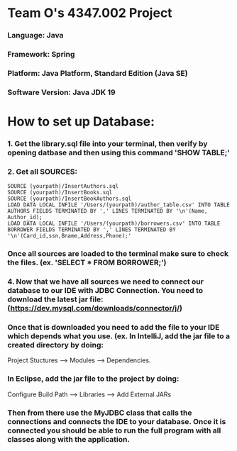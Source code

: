 # Team O's 4347.002 Project

### Language: Java
### Framework: Spring
### Platform: Java Platform, Standard Edition (Java SE)
### Software Version: Java JDK 19

# How to set up Database: 
### 1. Get the library.sql file into your terminal, then verify by opening datbase and then using this command 'SHOW TABLE;'
### 2. Get all SOURCES:
    SOURCE (yourpath)/InsertAuthors.sql
    SOURCE (yourpath)/InsertBooks.sql
    SOURCE (yourpath)/InsertBookAuthors.sql
    LOAD DATA LOCAL INFILE '/Users/(yourpath)/author_table.csv' INTO TABLE AUTHORS FIELDS TERMINATED BY ',' LINES TERMINATED BY '\n'(Name, Author_id);
    LOAD DATA LOCAL INFILE '/Users/(yourpath)/borrowers.csv' INTO TABLE BORROWER FIELDS TERMINATED BY ',' LINES TERMINATED BY '\n'(Card_id,ssn,Bname,Address,Phone);'
### Once all sources are loaded to the terminal make sure to check the files. (ex. 'SELECT * FROM BORROWER;')

### 4. Now that we have all sources we need to connect our database to our IDE with JDBC Connection. You need to download the latest jar file:(https://dev.mysql.com/downloads/connector/j/)
### Once that is downloaded you need to add the file to your IDE which depends what you use. (ex. In IntelliJ, add the jar file to a created directory by doing:
Project Stuctures --> Modules --> Dependencies. 
### In Eclipse, add the jar file to the project by doing:
Configure Build Path --> Libraries --> Add External JARs
### Then from there use the MyJDBC class that calls the connections and connects the IDE to your database. Once it is connected you should be able to run the full program with all classes along with the application. 




   



